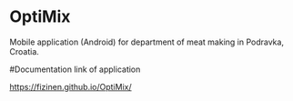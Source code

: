 # OptiMix
Mobile application (Android) for department of meat making in Podravka, Croatia.

#Documentation link of application

https://fizinen.github.io/OptiMix/

